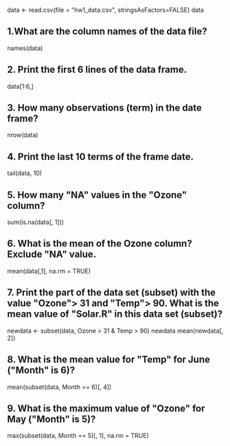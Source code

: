data <- read.csv(file = "hw1_data.csv",  stringsAsFactors=FALSE)
data

## 1.What are the column names of the data file?
names(data)

## 2. Print the first 6 lines of the data frame.
data[1:6,]

## 3. How many observations (term) in the date frame?
nrow(data)

## 4. Print the last 10 terms of the frame date.
tail(data, 10)

## 5. How many "NA" values in the "Ozone" column?
sum(is.na(data[, 1]))

## 6. What is the mean of the Ozone column? Exclude "NA" value.
mean(data[,1], na.rm = TRUE)

## 7. Print the part of the data set (subset) with the value "Ozone"> 31 and "Temp"> 90. What is the mean value of "Solar.R" in this data set (subset)?
newdata <- subset(data, Ozone > 31 & Temp > 90)
newdata
mean(newdata[, 2])

## 8. What is the mean value for "Temp" for June ("Month" is 6)?
mean(subset(data, Month == 6)[, 4])

## 9. What is the maximum value of "Ozone" for May ("Month" is 5)?
max(subset(data, Month == 5)[, 1], na.rm = TRUE)
